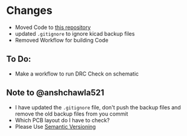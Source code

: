 # Changes

- Moved Code to [this repository](https://github.com/CosmopilotHQ/ESC-Firmware)
- updated `.gitignore` to ignore kicad backup files
- Removed Workflow for building Code

## To Do:
- Make a workflow to run DRC Check on schematic

## Note to @anshchawla521
- I have updated the `.gitignore` file, don't push the backup files and remove the old backup files from you commit
- Which PCB layout do I have to check?
- Please Use [Semantic Versioning](https://semver.org/)